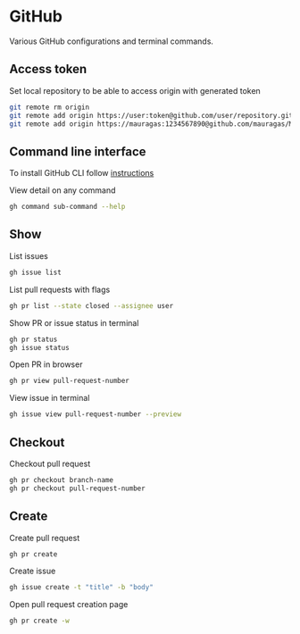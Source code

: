 # GitHub

Various GitHub configurations and terminal commands.

## Access token

Set local repository to be able to access origin with generated token

```bash
git remote rm origin
git remote add origin https://user:token@github.com/user/repository.git
git remote add origin https://mauragas:1234567890@github.com/mauragas/Mauragas.github.io.git
```

## Command line interface

To install GitHub CLI follow [instructions](https://cli.github.com/manual/installation)

View detail on any command

```bash
gh command sub-command --help
```

## Show

List issues

```bash
gh issue list
```

List pull requests with flags

```bash
gh pr list --state closed --assignee user
```

Show PR or issue status in terminal

```bash
gh pr status
gh issue status
```

Open PR in browser

```bash
gh pr view pull-request-number
```

View issue in terminal

```bash
gh issue view pull-request-number --preview
```

## Checkout

Checkout pull request

```bash
gh pr checkout branch-name
gh pr checkout pull-request-number
```

## Create

Create pull request

```bash
gh pr create
```

Create issue

```bash
gh issue create -t "title" -b "body"
```

Open pull request creation page

```bash
gh pr create -w
```
